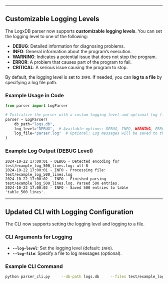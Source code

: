 
---

## Customizable Logging Levels

The LogxDB parser now supports **customizable logging levels**. You can set the logging level to one of the following:

- **DEBUG**: Detailed information for diagnosing problems.
- **INFO**: General information about the program’s execution.
- **WARNING**: Indicates a potential issue that does not stop the program.
- **ERROR**: A problem that causes part of the program to fail.
- **CRITICAL**: A serious issue causing the program to stop.

By default, the logging level is set to `INFO`. If needed, you can **log to a file** by specifying a log file path.

### Example Usage in Code

```python
from parser import LogParser

# Initialize the parser with a custom logging level and optional log file
parser = LogParser(
    db_path="logs.db",
    log_level="DEBUG",  # Available options: DEBUG, INFO, WARNING, ERROR, CRITICAL
    log_file="parser.log"  # Optional: Log messages will be saved to this file
)
```

### Example Log Output (DEBUG Level)

```text
2024-10-22 17:00:01 - DEBUG - Detected encoding for test/example_log_500_lines.log: utf-8
2024-10-22 17:00:01 - INFO - Processing file: test/example_log_500_lines.log
2024-10-22 17:00:02 - INFO - Finished parsing test/example_log_500_lines.log. Parsed 500 entries.
2024-10-22 17:00:02 - INFO - Saved 500 entries to table 'table_500_lines'.
```

---

## Updated CLI with Logging Configuration

The CLI now supports setting the logging level and logging to a file.

### CLI Arguments for Logging

- **`--log-level`**: Set the logging level (default: `INFO`).
- **`--log-file`**: Specify a file to log messages (optional).

### Example CLI Command

```bash
python parser_cli.py     --db-path logs.db     --files test/example_log_500_lines.log test/another_log.log     --regexes "(?P<timestamp>\d{4}-\d{2}-\d{2} \d{2}:\d{2}:\d{2}) - (?P<level>\w+) - (?P<message>.*)"               "(?P<date>\d{2}/\d{2}/\d{4}) \| (?P<event>\w+) \| (?P<details>.*)"     --tables table_500_lines another_table     --columns "timestamp,level,message" "date,event,details"     --multiprocessing     --log-level DEBUG     --log-file parser.log
```
